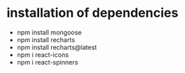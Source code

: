 # installation of dependencies
- npm install mongoose
- npm install recharts
- npm install recharts@latest
- npm i react-icons
- npm i react-spinners


